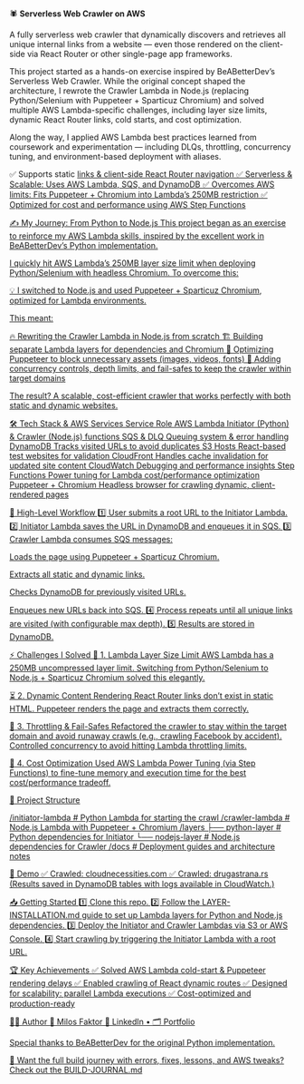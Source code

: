 🕷️ **Serverless Web Crawler on AWS**

A fully serverless web crawler that dynamically discovers and retrieves all unique internal links from a website — even those rendered on the client-side via React Router or other single-page app frameworks.

This project started as a hands-on exercise inspired by BeABetterDev’s Serverless Web Crawler. While the original concept shaped the architecture, I rewrote the Crawler Lambda in Node.js (replacing Python/Selenium with Puppeteer + Sparticuz Chromium) and solved multiple AWS Lambda-specific challenges, including layer size limits, dynamic React Router links, cold starts, and cost optimization.

Along the way, I applied AWS Lambda best practices learned from coursework and experimentation — including DLQs, throttling, concurrency tuning, and environment-based deployment with aliases.

✅ Supports static <a href> links & client-side React Router <Link to=""> navigation
✅ Serverless & Scalable: Uses AWS Lambda, SQS, and DynamoDB
✅ Overcomes AWS limits: Fits Puppeteer + Chromium into Lambda’s 250MB restriction
✅ Optimized for cost and performance using AWS Step Functions

✍️ My Journey: From Python to Node.js
This project began as an exercise to reinforce my AWS Lambda skills, inspired by the excellent work in BeABetterDev’s Python implementation.

I quickly hit AWS Lambda’s 250MB layer size limit when deploying Python/Selenium with headless Chromium. To overcome this:

💡 I switched to Node.js and used Puppeteer + Sparticuz Chromium, optimized for Lambda environments.

This meant:

🔥 Rewriting the Crawler Lambda in Node.js from scratch
🏗 Building separate Lambda layers for dependencies and Chromium
🧹 Optimizing Puppeteer to block unnecessary assets (images, videos, fonts)
🚦 Adding concurrency controls, depth limits, and fail-safes to keep the crawler within target domains

The result? A scalable, cost-efficient crawler that works perfectly with both static and dynamic websites.

🛠 Tech Stack & AWS Services
Service	                    Role
AWS Lambda	                Initiator (Python) & Crawler (Node.js) functions
SQS & DLQ	                Queuing system & error handling
DynamoDB	                Tracks visited URLs to avoid duplicates
S3	Hosts                   React-based test websites for validation
CloudFront	                Handles cache invalidation for updated site content
CloudWatch	                Debugging and performance insights
Step Functions  	        Power tuning for Lambda cost/performance optimization
Puppeteer + Chromium    	Headless browser for crawling dynamic, client-rendered pages

🚀 High-Level Workflow
1️⃣ User submits a root URL to the Initiator Lambda.
2️⃣ Initiator Lambda saves the URL in DynamoDB and enqueues it in SQS.
3️⃣ Crawler Lambda consumes SQS messages:

Loads the page using Puppeteer + Sparticuz Chromium.

Extracts all static <a href> and dynamic <Link to=""> links.

Checks DynamoDB for previously visited URLs.

Enqueues new URLs back into SQS.
4️⃣ Process repeats until all unique links are visited (with configurable max depth).
5️⃣ Results are stored in DynamoDB.

⚡ Challenges I Solved
🚧 1. Lambda Layer Size Limit
AWS Lambda has a 250MB uncompressed layer limit. Switching from Python/Selenium to Node.js + Sparticuz Chromium solved this elegantly.

⏳ 2. Dynamic Content Rendering
React Router links don’t exist in static HTML. Puppeteer renders the page and extracts them correctly.

🔄 3. Throttling & Fail-Safes
Refactored the crawler to stay within the target domain and avoid runaway crawls (e.g., crawling Facebook by accident). Controlled concurrency to avoid hitting Lambda throttling limits.

💸 4. Cost Optimization
Used AWS Lambda Power Tuning (via Step Functions) to fine-tune memory and execution time for the best cost/performance tradeoff.

📂 Project Structure

/initiator-lambda        # Python Lambda for starting the crawl
/crawler-lambda          # Node.js Lambda with Puppeteer + Chromium
/layers
  ├── python-layer       # Python dependencies for Initiator
  └── nodejs-layer       # Node.js dependencies for Crawler
/docs                    # Deployment guides and architecture notes

📸 Demo
✅ Crawled: cloudnecessities.com
✅ Crawled: drugastrana.rs
(Results saved in DynamoDB tables with logs available in CloudWatch.)

📥 Getting Started
1️⃣ Clone this repo.
2️⃣ Follow the LAYER-INSTALLATION.md guide to set up Lambda layers for Python and Node.js dependencies.
3️⃣ Deploy the Initiator and Crawler Lambdas via S3 or AWS Console.
4️⃣ Start crawling by triggering the Initiator Lambda with a root URL.

🏆 Key Achievements
✅ Solved AWS Lambda cold-start & Puppeteer rendering delays
✅ Enabled crawling of React dynamic routes
✅ Designed for scalability: parallel Lambda executions
✅ Cost-optimized and production-ready

🧑‍💻 Author
👋 Milos Faktor
💼 LinkedIn • 🗂️ Portfolio

Special thanks to BeABetterDev for the original Python implementation.

📘 Want the full build journey with errors, fixes, lessons, and AWS tweaks?  
Check out the [BUILD-JOURNAL.md](docs/BUILD-JOURNAL.md)